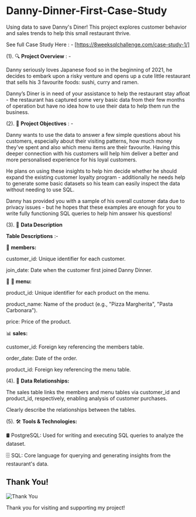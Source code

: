 # Danny-Dinner-First-Case-Study
Using data to save Danny's Diner! This project explores customer behavior and sales trends to help this small restaurant thrive.


See full Case Study Here : - [https://8weeksqlchallenge.com/case-study-1/]

(1). 🔍 **Project Overview** : -

Danny seriously loves Japanese food so in the beginning of 2021, he decides to embark upon a risky venture and opens up a cute little restaurant that sells his 3 favourite foods: sushi, curry and ramen.

Danny’s Diner is in need of your assistance to help the restaurant stay afloat - the restaurant has captured some very basic data from their few months of operation but have no idea how to use their data to help them run the business.

(2). 🎯 **Project Objectives** : -

Danny wants to use the data to answer a few simple questions about his customers, especially about their visiting patterns, how much money they’ve spent and also which menu items are their favourite. Having this deeper connection with his customers will help him deliver a better and more personalised experience for his loyal customers.

He plans on using these insights to help him decide whether he should expand the existing customer loyalty program - additionally he needs help to generate some basic datasets so his team can easily inspect the data without needing to use SQL.

Danny has provided you with a sample of his overall customer data due to privacy issues - but he hopes that these examples are enough for you to write fully functioning SQL queries to help him answer his questions!


(3). 💾 **Data Description**

**Table Descriptions** :-  

  👥 **members:**

  customer_id: Unique identifier for each customer.

  join_date: Date when the customer first joined Danny Dinner.
  
  🍣 🍜 **menu:**

  
  product_id: Unique identifier for each product on the menu.
  
  product_name: Name of the product (e.g., "Pizza Margherita", "Pasta Carbonara").
  
  price: Price of the product.

  
   📊 **sales:**

  
  customer_id: Foreign key referencing the members table.
  
  order_date: Date of the order.
  
  product_id: Foreign key referencing the menu table.
  
(4). 🔗 **Data Relationships:**

The sales table links the members and menu tables via customer_id and product_id, respectively, enabling analysis of customer purchases.

Clearly describe the relationships between the tables.


 (5). 🛠️ **Tools & Technologies:**
 
🛢️ PostgreSQL: Used for writing and executing SQL queries to analyze the dataset.

🗄️ SQL: Core language for querying and generating insights from the restaurant's data.

## Thank You!

![Thank You](https://th.bing.com/th/id/OIP.lsrYKH1UItL1uVP4kTv1ZQHaHa?pid=ImgDet&w=474&h=474&rs=1)


Thank you for visiting and supporting my project!
